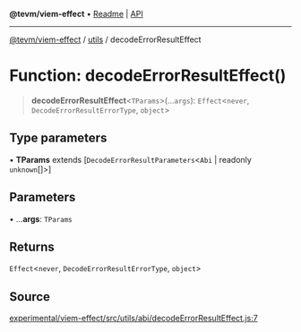**@tevm/viem-effect** • [Readme](../../README.md) \| [API](../../modules.md)

***

[@tevm/viem-effect](../../README.md) / [utils](../README.md) / decodeErrorResultEffect

# Function: decodeErrorResultEffect()

> **decodeErrorResultEffect**\<`TParams`\>(...`args`): `Effect`\<`never`, `DecodeErrorResultErrorType`, `object`\>

## Type parameters

• **TParams** extends [`DecodeErrorResultParameters`\<`Abi` \| readonly `unknown`[]\>]

## Parameters

• ...**args**: `TParams`

## Returns

`Effect`\<`never`, `DecodeErrorResultErrorType`, `object`\>

## Source

[experimental/viem-effect/src/utils/abi/decodeErrorResultEffect.js:7](https://github.com/evmts/tevm-monorepo/blob/main/experimental/viem-effect/src/utils/abi/decodeErrorResultEffect.js#L7)
